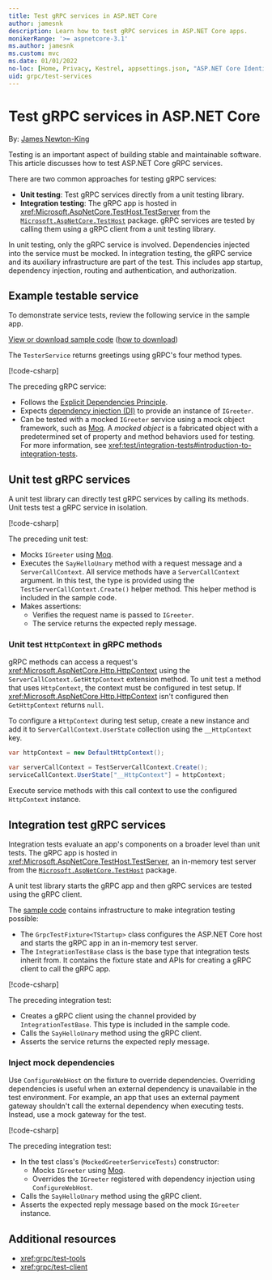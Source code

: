 ```yaml
---
title: Test gRPC services in ASP.NET Core
author: jamesnk
description: Learn how to test gRPC services in ASP.NET Core apps.
monikerRange: '>= aspnetcore-3.1'
ms.author: jamesnk
ms.custom: mvc
ms.date: 01/01/2022
no-loc: [Home, Privacy, Kestrel, appsettings.json, "ASP.NET Core Identity", cookie, Cookie, Blazor, "Blazor Server", "Blazor WebAssembly", "Identity", "Let's Encrypt", Razor, SignalR]
uid: grpc/test-services
---
```

# Test gRPC services in ASP.NET Core

By: [James Newton-King](https://twitter.com/jamesnk)

Testing is an important aspect of building stable and maintainable software. This article discusses how to test ASP.NET Core gRPC services.

There are two common approaches for testing gRPC services:

* **Unit testing**: Test gRPC services directly from a unit testing library.
* **Integration testing**: The gRPC app is hosted in <xref:Microsoft.AspNetCore.TestHost.TestServer> from the [`Microsoft.AspNetCore.TestHost`](https://www.nuget.org/packages/Microsoft.AspNetCore.TestHost) package. gRPC services are tested by calling them using a gRPC client from a unit testing library.

In unit testing, only the gRPC service is involved. Dependencies injected into the service must be mocked. In integration testing, the gRPC service and its auxiliary infrastructure are part of the test. This includes app startup, dependency injection, routing and authentication, and authorization.

## Example testable service

To demonstrate service tests, review the following service in the sample app. 

[View or download sample code](https://github.com/dotnet/AspNetCore.Docs/tree/main/aspnetcore/grpc/test-services/sample) ([how to download](xref:index#how-to-download-a-sample))

The `TesterService` returns greetings using gRPC's four method types.

[!code-csharp[](test-services/sample/Server/Services/TesterService.cs?name=snippet_TesterService)]

The preceding gRPC service:

* Follows the [Explicit Dependencies Principle](/dotnet/architecture/modern-web-apps-azure/architectural-principles#explicit-dependencies).
* Expects [dependency injection (DI)](xref:fundamentals/dependency-injection) to provide an instance of `IGreeter`.
* Can be tested with a mocked `IGreeter` service using a mock object framework, such as [Moq](https://www.nuget.org/packages/Moq). A *mocked object* is a fabricated object with a predetermined set of property and method behaviors used for testing. For more information, see <xref:test/integration-tests#introduction-to-integration-tests>.

## Unit test gRPC services

A unit test library can directly test gRPC services by calling its methods. Unit tests test a gRPC service in isolation.

[!code-csharp[](test-services/sample/Tests/Server/UnitTests/GreeterServiceTests.cs?name=snippet_SayHelloUnaryTest)]

The preceding unit test:

* Mocks `IGreeter` using [Moq](https://www.nuget.org/packages/Moq).
* Executes the `SayHelloUnary` method with a request message and a `ServerCallContext`. All service methods have a `ServerCallContext` argument. In this test, the type is provided using the `TestServerCallContext.Create()` helper method. This helper method is included in the sample code.
* Makes assertions:
  * Verifies the request name is passed to `IGreeter`.
  * The service returns the expected reply message.

### Unit test `HttpContext` in gRPC methods

gRPC methods can access a request's <xref:Microsoft.AspNetCore.Http.HttpContext> using the `ServerCallContext.GetHttpContext` extension method. To unit test a method that uses `HttpContext`, the context must be configured in test setup. If <xref:Microsoft.AspNetCore.Http.HttpContext> isn't configured then `GetHttpContext` returns `null`.

To configure a `HttpContext` during test setup, create a new instance and add it to `ServerCallContext.UserState` collection using the `__HttpContext` key.

```csharp
var httpContext = new DefaultHttpContext();

var serverCallContext = TestServerCallContext.Create();
serviceCallContext.UserState["__HttpContext"] = httpContext;
```

Execute service methods with this call context to use the configured `HttpContext` instance.

## Integration test gRPC services

Integration tests evaluate an app's components on a broader level than unit tests. The gRPC app is hosted in <xref:Microsoft.AspNetCore.TestHost.TestServer>, an in-memory test server from the [`Microsoft.AspNetCore.TestHost`](https://www.nuget.org/packages/Microsoft.AspNetCore.TestHost) package.

A unit test library starts the gRPC app and then gRPC services are tested using the gRPC client.

The [sample code](https://github.com/dotnet/AspNetCore.Docs/tree/main/aspnetcore/grpc/test-services/sample) contains infrastructure to make integration testing possible:

  * The `GrpcTestFixture<TStartup>` class configures the ASP.NET Core host and starts the gRPC app in an in-memory test server.
  * The `IntegrationTestBase` class is the base type that integration tests inherit from. It contains the fixture state and APIs for creating a gRPC client to call the gRPC app.

[!code-csharp[](test-services/sample/Tests/Server/IntegrationTests/GreeterServiceTests.cs?name=snippet_SayHelloUnaryTest)]

The preceding integration test:

* Creates a gRPC client using the channel provided by `IntegrationTestBase`. This type is included in the sample code.
* Calls the `SayHelloUnary` method using the gRPC client.
* Asserts the service returns the expected reply message.

### Inject mock dependencies

Use `ConfigureWebHost` on the fixture to override dependencies. Overriding dependencies is useful when an external dependency is unavailable in the test environment. For example, an app that uses an external payment gateway shouldn't call the external dependency when executing tests. Instead, use a mock gateway for the test.

[!code-csharp[](test-services/sample/Tests/Server/IntegrationTests/MockedGreeterServiceTests.cs?name=snippet_SayHelloUnaryTest)]

The preceding integration test:

* In the test class's (`MockedGreeterServiceTests`) constructor:
  * Mocks `IGreeter` using [Moq](https://www.nuget.org/packages/Moq).
  * Overrides the `IGreeter` registered with dependency injection using `ConfigureWebHost`. 
* Calls the `SayHelloUnary` method using the gRPC client.
* Asserts the expected reply message based on the mock `IGreeter` instance.

## Additional resources

* <xref:grpc/test-tools>
* <xref:grpc/test-client>
